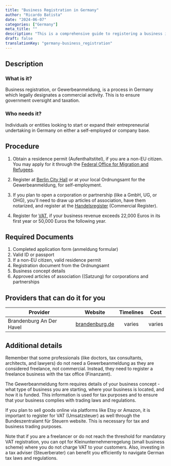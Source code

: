 ```yaml
---
title: "Business Registration in Germany"
author: "Ricardo Batista"
date: "2024-06-07"
categories: ["Germany"]
meta_title: ""
description: "This is a comprehensive guide to registering a business in Germany."
draft: false
translationKey: "germany-business_registration"
---
```


## Description
### What is it?
Business registration, or Gewerbeanmeldung, is a process in Germany which legally designates a commercial activity. This is to ensure government oversight and taxation. 

### Who needs it?
Individuals or entities looking to start or expand their entrepreneurial undertaking in Germany on either a self-employed or company base.

## Procedure

1. Obtain a residence permit (Aufenthaltstitel), if you are a non-EU citizen. You may apply for it through the [Federal Office for Migration and Refugees](http://www.bamf.de/EN/).

2. Register at [Berlin City Hall](https://service.berlin.de/dienstleistung/120686/) or at your local Ordnungsamt for the Gewerbeanmeldung, for self-employment.
 
3. If you plan to open a corporation or partnership (like a GmbH, UG, or OHG), you'll need to draw up articles of association, have them notarized, and register at the [Handelsregister](https://www.handelsregister.de/rp_web/welcome.do) (Commercial Register).

4. Register for [VAT](https://www.bzst.de/DE/Home/home_node.html), if your business revenue exceeds 22,000 Euros in its first year or 50,000 Euros the following year.
   
## Required Documents

1. Completed application form (anmeldung formular)
2. Valid ID or passport 
3. If a non-EU citizen, valid residence permit 
4. Registration document from the Ordnungsamt
5. Business concept details
6. Approved articles of association ((Satzung) for corporations and partnerships

## Providers that can do it for you

| Provider        |     Website     |     Timelines    |       Cost      |
| --------------- | --------------- |  :-------------: | :-------------: |
| Brandenburg An Der Havel     |  [brandenburg.de](https://www.brandenburg.de/)   |      varies      |   varies     |

## Additional details

Remember that some professionals (like doctors, tax consultants, architects, and lawyers) do not need a Gewerbeanmeldung as they are considered freelance, not commercial. Instead, they need to register a freelance business with the tax office (Finanzamt).

The Gewerbeanmeldung form requires details of your business concept - what type of business you are starting, where your business is located, and how it is funded. This information is used for tax purposes and to ensure that your business complies with trading laws and regulations.

If you plan to sell goods online via platforms like Etsy or Amazon, it is important to register for VAT (Umsatzsteuer) as well through the Bundeszentralamt für Steuern website. This is necessary for tax and business trading purposes. 

Note that if you are a freelancer or do not reach the threshold for mandatory VAT registration, you can opt for Kleinunternehmerregelung (small business scheme) where you do not charge VAT to your customers. Also, investing in a tax adviser (Steuerberater) can benefit you efficiently to navigate German tax laws and regulations.
